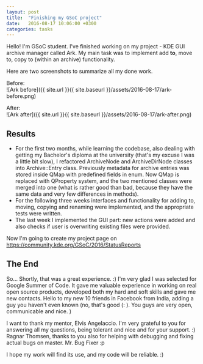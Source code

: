 ```yaml
---
layout: post
title:  "Finishing my GSoC project"
date:   2016-08-17 10:06:00 +0300
categories: tasks
---
```


Hello! I'm GSoC student. I've finished working on my project - KDE GUI archive manager called Ark. My main task was to implement add **to**, move to, copy to (within an archive) functionality.

Here are two screenshots to summarize all my done work.

Before:<BR>
![Ark before]({{ site.url }}{{ site.baseurl }}/assets/2016-08-17/ark-before.png)

After:<BR>
![Ark after]({{ site.url }}{{ site.baseurl }}/assets/2016-08-17/ark-after.png)

## Results
- For the first two months, while learning the codebase, also dealing with getting my Bachelor's diploma at the university (that's my excuse I was a little bit slow), I refactored ArchiveNode and ArchiveDirNode classes into Archive::Entry class. Previously metadata for archive entries was stored inside QMap with predefined fields in enum. Now QMap is replaced with QProperty system, and the two mentioned classes were merged into one (what is rather good than bad, because they have the same data and very few differences in methods).
- For the following three weeks interfaces and functionality for adding to, moving, copying and renaming were implemented, and the appropriate tests were written.
- The last week I implemented the GUI part: new actions were added and also checks if user is overwriting existing files were provided. 

Now I'm going to create my project page on <a href="https://community.kde.org/GSoC/2016/StatusReports">https://community.kde.org/GSoC/2016/StatusReports</a>

## The End
So... Shortly, that was a great experience. :) I'm very glad I was selected for Google Summer of Code. It gave me valuable experience in working on real open source products, developed both my hard and soft skills and gave me new contacts. Hello to my new 10 friends in Facebook from India, adding a guy you haven't even known (no, that's good (: ). You guys are very open, communicable and nice. )

I want to thank my mentor, Elvis Angelaccio. I'm very grateful to you for answering all my questions, being tolerant and nice and for your support. :) Ragnar Thomsen, thanks to you also for helping with debugging and fixing actual bugs on master. Mr. Bug Fixer :p

I hope my work will find its use, and my code will be reliable. :)
